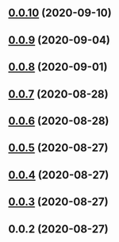 ## [0.0.10](https://github.com/tinper-bee/ac-regular/compare/v0.0.9...v0.0.10) (2020-09-10)



## [0.0.9](https://github.com/tinper-bee/ac-regular/compare/v0.0.8...v0.0.9) (2020-09-04)



## [0.0.8](https://github.com/tinper-bee/ac-regular/compare/v0.0.7...v0.0.8) (2020-09-01)



## [0.0.7](https://github.com/tinper-bee/ac-regular/compare/v0.0.6...v0.0.7) (2020-08-28)



## [0.0.6](https://github.com/tinper-bee/ac-regular/compare/v0.0.5...v0.0.6) (2020-08-28)



## [0.0.5](https://github.com/tinper-bee/ac-regular/compare/v0.0.4...v0.0.5) (2020-08-27)



## [0.0.4](https://github.com/tinper-bee/ac-regular/compare/v0.0.3...v0.0.4) (2020-08-27)



## [0.0.3](https://github.com/tinper-bee/ac-regular/compare/v0.0.2...v0.0.3) (2020-08-27)



## 0.0.2 (2020-08-27)



